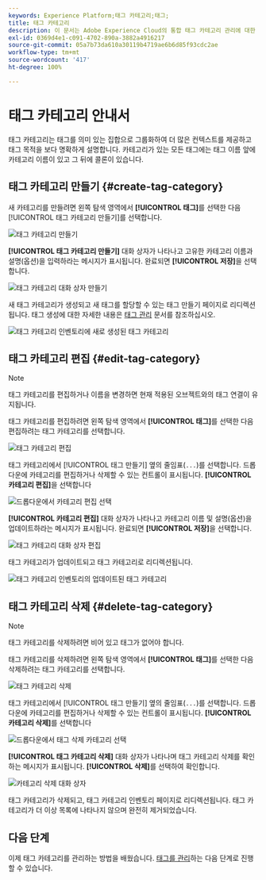 ```yaml
---
keywords: Experience Platform;태그 카테고리;태그;
title: 태그 카테고리
description: 이 문서는 Adobe Experience Cloud의 통합 태그 카테고리 관리에 대한 정보를 제공합니다.
exl-id: 0369d4e1-c091-4702-890a-3882a4916217
source-git-commit: 05a7b73da610a30119b4719ae6b6d85f93cdc2ae
workflow-type: tm+mt
source-wordcount: '417'
ht-degree: 100%

---
```


# 태그 카테고리 안내서

태그 카테고리는 태그를 의미 있는 집합으로 그룹화하여 더 많은 컨텍스트를 제공하고 태그 목적을 보다 명확하게 설명합니다. 카테고리가 있는 모든 태그에는 태그 이름 앞에 카테고리 이름이 있고 그 뒤에 콜론이 있습니다.

## 태그 카테고리 만들기 {#create-tag-category}

새 카테고리를 만들려면 왼쪽 탐색 영역에서 **[!UICONTROL 태그]**&#x200B;를 선택한 다음 [!UICONTROL 태그 카테고리 만들기]를 선택합니다.

![태그 카테고리 만들기](./images/create-tag-category.png)

**[!UICONTROL 태그 카테고리 만들기]** 대화 상자가 나타나고 고유한 카테고리 이름과 설명(옵션)을 입력하라는 메시지가 표시됩니다. 완료되면 **[!UICONTROL 저장]**&#x200B;을 선택합니다.

![태그 카테고리 대화 상자 만들기](./images/create-tag-category-dialog.png)

새 태그 카테고리가 생성되고 새 태그를 할당할 수 있는 태그 만들기 페이지로 리디렉션됩니다. 태그 생성에 대한 자세한 내용은 [태그 관리](./managing-tags.md#create-a-tag-create-tag) 문서를 참조하십시오.

![태그 카테고리 인벤토리에 새로 생성된 태그 카테고리](./images/new-tag-cateogry-listed.png)

## 태그 카테고리 편집 {#edit-tag-category}

>[!NOTE]
>
>태그 카테고리를 편집하거나 이름을 변경하면 현재 적용된 오브젝트와의 태그 연결이 유지됩니다.

태그 카테고리를 편집하려면 왼쪽 탐색 영역에서 **[!UICONTROL 태그]**&#x200B;를 선택한 다음 편집하려는 태그 카테고리를 선택합니다.

![태그 카테고리 편집](./images/edit-tag-category.png)

태그 카테고리에서 [!UICONTROL 태그 만들기] 옆의 줄임표(`...`)를 선택합니다. 드롭다운에 카테고리를 편집하거나 삭제할 수 있는 컨트롤이 표시됩니다. **[!UICONTROL 카테고리 편집]**&#x200B;을 선택합니다

![드롭다운에서 카테고리 편집 선택](./images/select-edit-tag-category.png)

**[!UICONTROL 카테고리 편집]** 대화 상자가 나타나고 카테고리 이름 및 설명(옵션)을 업데이트하라는 메시지가 표시됩니다. 완료되면 **[!UICONTROL 저장]**&#x200B;을 선택합니다.

![태그 카테고리 대화 상자 편집](./images/edit-category-dialog.png)

태그 카테고리가 업데이트되고 태그 카테고리로 리디렉션됩니다.

![태그 카테고리 인벤토리의 업데이트된 태그 카테고리](./images/updated-tag-category.png)

## 태그 카테고리 삭제 {#delete-tag-category}

>[!NOTE]
>
>태그 카테고리를 삭제하려면 비어 있고 태그가 없어야 합니다.

태그 카테고리를 삭제하려면 왼쪽 탐색 영역에서 **[!UICONTROL 태그]**&#x200B;를 선택한 다음 삭제하려는 태그 카테고리를 선택합니다.

![태그 카테고리 삭제](./images/edit-tag-category.png)

태그 카테고리에서 [!UICONTROL 태그 만들기] 옆의 줄임표(`...`)를 선택합니다. 드롭다운에 카테고리를 편집하거나 삭제할 수 있는 컨트롤이 표시됩니다. **[!UICONTROL 카테고리 삭제]**&#x200B;를 선택합니다

![드롭다운에서 태그 삭제 카테고리 선택](./images/select-delete-tag-category.png)

**[!UICONTROL 태그 카테고리 삭제]** 대화 상자가 나타나며 태그 카테고리 삭제를 확인하는 메시지가 표시됩니다. **[!UICONTROL 삭제]**&#x200B;를 선택하여 확인합니다.

![카테고리 삭제 대화 상자](./images/delete-category-dialog.png)

태그 카테고리가 삭제되고, 태그 카테고리 인벤토리 페이지로 리디렉션됩니다. 태그 카테고리가 더 이상 목록에 나타나지 않으며 완전히 제거되었습니다.

## 다음 단계

이제 태그 카테고리를 관리하는 방법을 배웠습니다. [태그를 관리](./managing-tags.md)하는 다음 단계로 진행할 수 있습니다.
